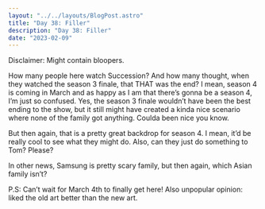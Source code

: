 ```yaml
---
layout: "../../layouts/BlogPost.astro"
title: "Day 38: Filler"
description: "Day 38: Filler"
date: "2023-02-09"
---
```


Disclaimer: Might contain bloopers.


How many people here watch Succession? And how many thought, when they watched the season 3 finale, that THAT was the end? I mean, season 4 is coming in March and as happy as I am that there’s gonna be a season 4, I’m just so confused. Yes, the season 3 finale wouldn’t have been the best ending to the show, but it still might have created a kinda nice scenario where none of the family got anything. Coulda been nice you know. 


But then again, that is a pretty great backdrop for season 4. I mean, it’d be really cool to see what they might do. Also, can they just do something to Tom? Please? 


In other news, Samsung is pretty scary family, but then again, which Asian family isn’t? 


P.S: Can’t wait for March 4th to finally get here! Also unpopular opinion: liked the old art better than the new art.  
